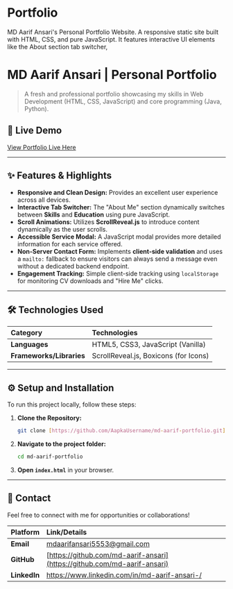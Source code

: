 # Portfolio
MD Aarif Ansari's Personal Portfolio Website. A responsive static site built with HTML, CSS, and pure JavaScript. It features interactive UI elements like the About section tab switcher, 

# MD Aarif Ansari | Personal Portfolio

> A fresh and professional portfolio showcasing my skills in Web Development (HTML, CSS, JavaScript) and core programming (Java, Python).

## 🚀 Live Demo

[View Portfolio Live Here](https://md-aarif-ansari.github.io/md-aarif-portfolio/)

---

## ✨ Features & Highlights

* **Responsive and Clean Design:** Provides an excellent user experience across all devices.
* **Interactive Tab Switcher:** The "About Me" section dynamically switches between **Skills** and **Education** using pure JavaScript.
* **Scroll Animations:** Utilizes **ScrollReveal.js** to introduce content dynamically as the user scrolls.
* **Accessible Service Modal:** A JavaScript modal provides more detailed information for each service offered.
* **Non-Server Contact Form:** Implements **client-side validation** and uses a `mailto:` fallback to ensure visitors can always send a message even without a dedicated backend endpoint.
* **Engagement Tracking:** Simple client-side tracking using `localStorage` for monitoring CV downloads and "Hire Me" clicks.

---

## 🛠️ Technologies Used

| Category | Technologies |
| :--- | :--- |
| **Languages** | HTML5, CSS3, JavaScript (Vanilla) |
| **Frameworks/Libraries** | ScrollReveal.js, Boxicons (for Icons) |

---

## ⚙️ Setup and Installation

To run this project locally, follow these steps:

1.  **Clone the Repository:**
    ```bash
    git clone [https://github.com/AapkaUsername/md-aarif-portfolio.git](https://github.com/AapkaUsername/md-aarif-portfolio.git)
    ```
2.  **Navigate to the project folder:**
    ```bash
    cd md-aarif-portfolio
    ```
3.  **Open `index.html`** in your browser.

---

## 📧 Contact

Feel free to connect with me for opportunities or collaborations!

| Platform | Link/Details |
| :--- | :--- |
| **Email** | mdaarifansari5553@gmail.com |
| **GitHub** | [https://github.com/md-aarif-ansari](https://github.com/md-aarif-ansari) |
| **LinkedIn** | https://www.linkedin.com/in/md-aarif-ansari-/ |

